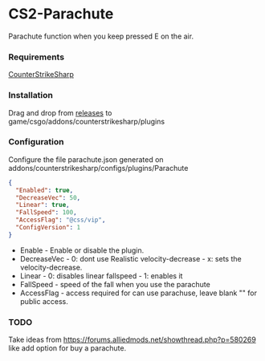 # CS2-Parachute

Parachute function when you keep pressed E on the air. 

### Requirements
[CounterStrikeSharp](https://github.com/roflmuffin/CounterStrikeSharp/)

### Installation

Drag and drop from [releases](https://github.com/Franc1sco/CS2-Parachute/releases) to game/csgo/addons/counterstrikesharp/plugins

### Configuration

Configure the file parachute.json generated on addons/counterstrikesharp/configs/plugins/Parachute
```json
{
  "Enabled": true,
  "DecreaseVec": 50,
  "Linear": true,
  "FallSpeed": 100,
  "AccessFlag": "@css/vip",
  "ConfigVersion": 1
}
```
* Enable - Enable or disable the plugin.
* DecreaseVec - 0: dont use Realistic velocity-decrease - x: sets the velocity-decrease.
* Linear - 0: disables linear fallspeed - 1: enables it
* FallSpeed - speed of the fall when you use the parachute
* AccessFlag - access required for can use parachuse, leave blank "" for public access.

### TODO

Take ideas from https://forums.alliedmods.net/showthread.php?p=580269 like add option for buy a parachute.
